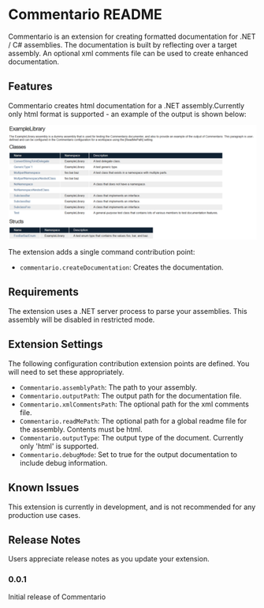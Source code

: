 # Commentario README

Commentario is an extension for creating formatted documentation for .NET / C# assemblies. The documentation is built by reflecting over
a target assembly. An optional xml comments file can be used to create enhanced documentation.

## Features

Commentario creates html documentation for a .NET assembly.Currently only html format is supported - an example of the output is shown below:

![Example](./example.png)

The extension adds a single command contribution point:
- `commentario.createDocumentation`: Creates the documentation.

## Requirements

The extension uses a .NET server process to parse your assemblies. This assembly will be disabled in restricted mode.

## Extension Settings

The following configuration contribution extension points are defined. You will need to set these appropriately.
* `Commentario.assemblyPath`: The path to your assembly.
* `Commentario.outputPath`: The output path for the documentation file.
* `Commentario.xmlCommentsPath`: The optional path for the xml comments file.
* `Commentario.readMePath`: The optional path for a global readme file for the assembly. Contents must be html.
* `Commentario.outputType`: The output type of the document. Currently only 'html' is supported.
* `Commentario.debugMode`: Set to true for the output documentation to include debug information.

## Known Issues

This extension is currently in development, and is not recommended for any production use cases.

## Release Notes

Users appreciate release notes as you update your extension.

### 0.0.1

Initial release of Commentario
